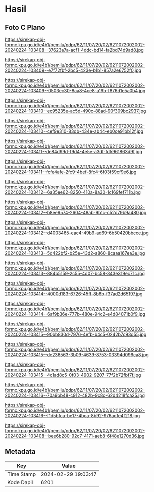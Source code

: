 # Hasil

## Foto C Plano

https://sirekap-obj-formc.kpu.go.id/e4b1/pemilu/pdpr/62/11/07/20/02/6211072002002-20240224-103408--37623a7a-acf1-4ddc-bd14-fa2bd74d9ad8.jpg

https://sirekap-obj-formc.kpu.go.id/e4b1/pemilu/pdpr/62/11/07/20/02/6211072002002-20240224-103409--e7f72fbf-2bc5-423e-b1b1-857a2e6752f0.jpg

https://sirekap-obj-formc.kpu.go.id/e4b1/pemilu/pdpr/62/11/07/20/02/6211072002002-20240224-103409--0503ec30-8aa8-4ce8-a19b-f876d1e5a0b4.jpg

https://sirekap-obj-formc.kpu.go.id/e4b1/pemilu/pdpr/62/11/07/20/02/6211072002002-20240224-103410--ec95235e-ac5d-490c-88ad-90f309bc2937.jpg

https://sirekap-obj-formc.kpu.go.id/e4b1/pemilu/pdpr/62/11/07/20/02/6211072002002-20240224-103410--cef9e310-83db-434e-ab44-eb0ce91bb12f.jpg

https://sirekap-obj-formc.kpu.go.id/e4b1/pemilu/pdpr/62/11/07/20/02/6211072002002-20240224-103411--de84d99d-f9d4-4e5e-a3df-fd5961863d9f.jpg

https://sirekap-obj-formc.kpu.go.id/e4b1/pemilu/pdpr/62/11/07/20/02/6211072002002-20240224-103411--fcfe4afe-2fc9-4bef-8fc4-6f03f59cf9e6.jpg

https://sirekap-obj-formc.kpu.go.id/e4b1/pemilu/pdpr/62/11/07/20/02/6211072002002-20240224-103412--6a35ee62-8250-410a-8a30-1c169fef711b.jpg

https://sirekap-obj-formc.kpu.go.id/e4b1/pemilu/pdpr/62/11/07/20/02/6211072002002-20240224-103412--b8ee9574-2604-48ab-9b1c-c52d79b9a480.jpg

https://sirekap-obj-formc.kpu.go.id/e4b1/pemilu/pdpr/62/11/07/20/02/6211072002002-20240224-103412--d4003465-eac4-49b9-ad69-6b50420bbcce.jpg

https://sirekap-obj-formc.kpu.go.id/e4b1/pemilu/pdpr/62/11/07/20/02/6211072002002-20240224-103413--5d422bf2-b25e-43d2-a860-8caaa167ea3e.jpg

https://sirekap-obj-formc.kpu.go.id/e4b1/pemilu/pdpr/62/11/07/20/02/6211072002002-20240224-103413--884b5159-2c55-4d07-bc58-343e319ec71c.jpg

https://sirekap-obj-formc.kpu.go.id/e4b1/pemilu/pdpr/62/11/07/20/02/6211072002002-20240224-103414--4000d183-6726-45ff-8b6b-f37ad2d65197.jpg

https://sirekap-obj-formc.kpu.go.id/e4b1/pemilu/pdpr/62/11/07/20/02/6211072002002-20240224-103414--6af9b36e-777b-480e-94c2-e4d84071b0f9.jpg

https://sirekap-obj-formc.kpu.go.id/e4b1/pemilu/pdpr/62/11/07/20/02/6211072002002-20240224-103415--90bb830d-7976-4efb-b4c5-0242b7c93d55.jpg

https://sirekap-obj-formc.kpu.go.id/e4b1/pemilu/pdpr/62/11/07/20/02/6211072002002-20240224-103415--de236563-3b09-4639-8753-03394d096ca8.jpg

https://sirekap-obj-formc.kpu.go.id/e4b1/pemilu/pdpr/62/11/07/20/02/6211072002002-20240224-103415--4c1ad8c5-0f03-4902-9207-77f2b72fbf7f.jpg

https://sirekap-obj-formc.kpu.go.id/e4b1/pemilu/pdpr/62/11/07/20/02/6211072002002-20240224-103416--70a9bb48-c912-482b-9c8c-62d4218fca25.jpg

https://sirekap-obj-formc.kpu.go.id/e4b1/pemilu/pdpr/62/11/07/20/02/6211072002002-20240224-103416--f1d5bfca-be17-4bca-8b92-976adfe4f218.jpg

https://sirekap-obj-formc.kpu.go.id/e4b1/pemilu/pdpr/62/11/07/20/02/6211072002002-20240224-103408--bee6b280-92c7-4171-aeb8-6f48e1270d36.jpg


## Metadata

| Key        | Value               |
| ---------- | ------------------- |
| Time Stamp | 2024-02-29 19:03:47 |
| Kode Dapil | 6201                |



